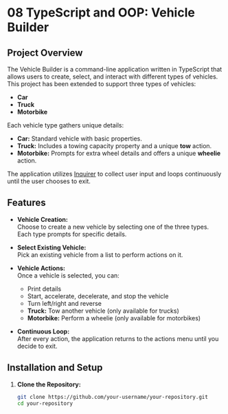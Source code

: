 # 08 TypeScript and OOP: Vehicle Builder

## Project Overview

The Vehicle Builder is a command-line application written in TypeScript that allows users to create, select, and interact with different types of vehicles. This project has been extended to support three types of vehicles:

- **Car**
- **Truck**
- **Motorbike**

Each vehicle type gathers unique details:
- **Car:** Standard vehicle with basic properties.
- **Truck:** Includes a towing capacity property and a unique **tow** action.
- **Motorbike:** Prompts for extra wheel details and offers a unique **wheelie** action.

The application utilizes [Inquirer](https://www.npmjs.com/package/inquirer) to collect user input and loops continuously until the user chooses to exit.

## Features

- **Vehicle Creation:**  
  Choose to create a new vehicle by selecting one of the three types. Each type prompts for specific details.

- **Select Existing Vehicle:**  
  Pick an existing vehicle from a list to perform actions on it.

- **Vehicle Actions:**  
  Once a vehicle is selected, you can:
  - Print details
  - Start, accelerate, decelerate, and stop the vehicle
  - Turn left/right and reverse
  - **Truck:** Tow another vehicle (only available for trucks)
  - **Motorbike:** Perform a wheelie (only available for motorbikes)

- **Continuous Loop:**  
  After every action, the application returns to the actions menu until you decide to exit.

## Installation and Setup

1. **Clone the Repository:**
   ```bash
   git clone https://github.com/your-username/your-repository.git
   cd your-repository
